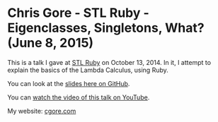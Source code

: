 # Chris Gore - STL Ruby - Eigenclasses, Singletons, What? (June 8, 2015)
This is a talk I gave at
[STL Ruby](http://www.meetup.com/stlruby/)
on October 13, 2014.
In it, I attempt to explain the basics of the Lambda Calculus, using Ruby.

You can look at the [slides here on GitHub](https://github.com/cgore/2014-10-13-lambda-calculus/raw/master/slides/slides.pdf).

You can [watch the video of this talk on YouTube](https://youtu.be/PhS3GJD26x4).

My website: [cgore.com](http://www.cgore.com)
